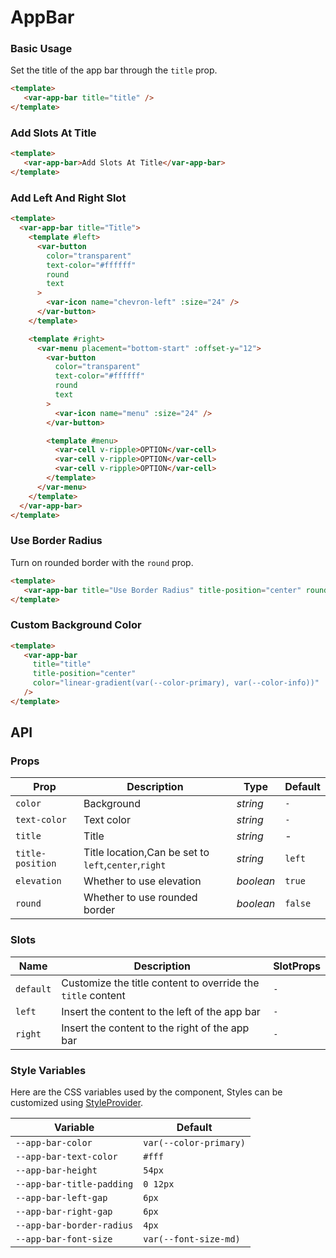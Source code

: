 # AppBar

### Basic Usage

Set the title of the app bar through the `title` prop.

```html
<template>
   <var-app-bar title="title" />
</template>
```

### Add Slots At Title

```html
<template>
   <var-app-bar>Add Slots At Title</var-app-bar>
</template>
```

### Add Left And Right Slot

```html
<template>
  <var-app-bar title="Title">
    <template #left>
      <var-button
        color="transparent"
        text-color="#ffffff"
        round
        text
      >
        <var-icon name="chevron-left" :size="24" />
      </var-button>
    </template>

    <template #right>
      <var-menu placement="bottom-start" :offset-y="12">
        <var-button
          color="transparent"
          text-color="#ffffff"
          round
          text
        >
          <var-icon name="menu" :size="24" />
        </var-button>

        <template #menu>
          <var-cell v-ripple>OPTION</var-cell>
          <var-cell v-ripple>OPTION</var-cell>
          <var-cell v-ripple>OPTION</var-cell>
        </template>
      </var-menu>
    </template>
  </var-app-bar>
</template>
```

### Use Border Radius

Turn on rounded border with the `round` prop.

```html
<template>
   <var-app-bar title="Use Border Radius" title-position="center" round />
</template>
```

### Custom Background Color

```html
<template>
   <var-app-bar
     title="title"
     title-position="center"
     color="linear-gradient(var(--color-primary), var(--color-info))"
   />
</template>
```

## API

### Props

| Prop             | Description                                          | Type | Default |
|------------------|------------------------------------------------------| --- |---------|
| `color`          | Background                                           | _string_ | `-`     |
| `text-color`     | Text color                                           | _string_ | `-`     |
| `title`          | Title                                                | _string_ | -       |
| `title-position` | Title location,Can be set to `left`,`center`,`right` | _string_ | `left`  |
| `elevation`      | Whether to use elevation                             | _boolean_ | `true`  |
| `round`          | Whether to use rounded border                        | _boolean_ | `false` |

### Slots

| Name | Description                                                 | SlotProps |
| --- |-------------------------------------------------------------| --- |
| `default` | Customize the title content to override the `title` content | `-` |
| `left` | Insert the content to the left of the app bar               | `-` |
| `right` | Insert the content to the right of the app bar              | `-` |

### Style Variables
Here are the CSS variables used by the component, Styles can be customized using [StyleProvider](#/en-US/style-provider).

| Variable | Default |
| --- | --- |
| `--app-bar-color` | `var(--color-primary)` |
| `--app-bar-text-color` | `#fff` |
| `--app-bar-height` | `54px` |
| `--app-bar-title-padding` | `0 12px` |
| `--app-bar-left-gap` | `6px` |
| `--app-bar-right-gap` | `6px` |
| `--app-bar-border-radius` | `4px` |
| `--app-bar-font-size` | `var(--font-size-md)` |
